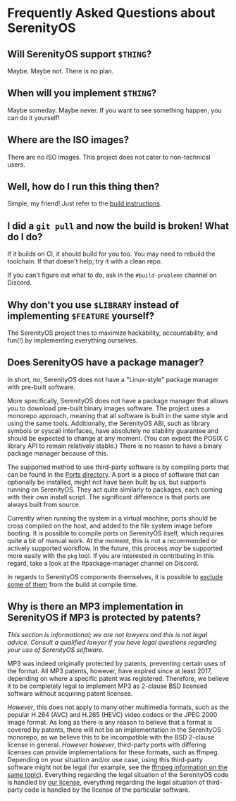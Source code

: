 # Frequently Asked Questions about SerenityOS

## Will SerenityOS support `$THING`?

Maybe. Maybe not. There is no plan.

## When will you implement `$THING`?

Maybe someday. Maybe never. If you want to see something happen, you can do it yourself!

## Where are the ISO images?

There are no ISO images. This project does not cater to non-technical users.

## Well, how do I run this thing then?

Simple, my friend! Just refer to the [build instructions](BuildInstructions.md).

## I did a `git pull` and now the build is broken! What do I do?

If it builds on CI, it should build for you too. You may need to rebuild the toolchain. If that doesn't help, try it with a clean repo.

If you can't figure out what to do, ask in the `#build-problems` channel on Discord.

## Why don't you use `$LIBRARY` instead of implementing `$FEATURE` yourself?

The SerenityOS project tries to maximize hackability, accountability, and fun(!) by implementing everything ourselves.

## Does SerenityOS have a package manager?

In short, no, SerenityOS does not have a "Linux-style" package manager with pre-built software.

More specifically, SerenityOS does not have a package manager that allows you to download pre-built binary images software. The project uses a monorepo approach, meaning that all software is built in the same style and using the same tools. Additionally, the SerenityOS ABI, such as library symbols or syscall interfaces, have absolutely no stability guarantee and should be expected to change at any moment. (You can expect the POSIX C library API to remain relatively stable.) There is no reason to have a binary package manager because of this.

The supported method to use third-party software is by compiling ports that can be found in the [Ports directory](../Ports). A port is a piece of software that can optionally be installed, might not have been built by us, but supports running on SerenityOS. They act quite similarly to packages, each coming with their own install script. The significant difference is that ports are always built from source.

Currently when running the system in a virtual machine, ports should be cross compiled on the host, and added to the file system image before booting. It is possible to compile ports on SerenityOS itself, which requires quite a bit of manual work. At the moment, this is not a recommended or actively supported workflow. In the future, this process _may_ be supported more easily with the `pkg` tool. If you are interested in contributing in this regard, take a look at the #package-manager channel on Discord.

In regards to SerenityOS components themselves, it is possible to [exclude some of them](./AdvancedBuildInstructions.md#component-configuration) from the build at compile time.

## Why is there an MP3 implementation in SerenityOS if MP3 is protected by patents?

_This section is informational; we are not lawyers and this is not legal advice. Consult a qualified lawyer if you have legal questions regarding your use of SerenityOS software._

MP3 was indeed originally protected by patents, preventing certain uses of the format. All MP3 patents, however, have expired since at least 2017, depending on where a specific patent was registered. Therefore, we believe it to be completely legal to implement MP3 as 2-clause BSD licensed software without acquiring patent licenses.

_However_, this does not apply to many other multimedia formats, such as the popular H.264 (AVC) and H.265 (HEVC) video codecs or the JPEG 2000 image format. As long as there is any reason to believe that a format is covered by patents, there will not be an implementation in the SerenityOS monorepo, as we believe this to be incompatible with the BSD 2-clause license in general. _However however_, third-party ports with differing licenses can provide implementations for these formats, such as ffmpeg. Depending on your situation and/or use case, using this third-party software might not be legal (for example, see the [ffmpeg information on the same topic](https://ffmpeg.org/legal.html)). Everything regarding the legal situation of the SerenityOS code is handled by [our license](../LICENSE), everything regarding the legal situation of third-party code is handled by the license of the particular software.
